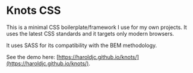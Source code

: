 # Knots CSS

This is a minimal CSS boilerplate/framework I use for my own projects. It uses the latest CSS standards and it targets only modern browsers.

It uses SASS for its compatibility with the BEM methodology.

See the demo here: [https://haroldjc.github.io/knots/](https://haroldjc.github.io/knots/).